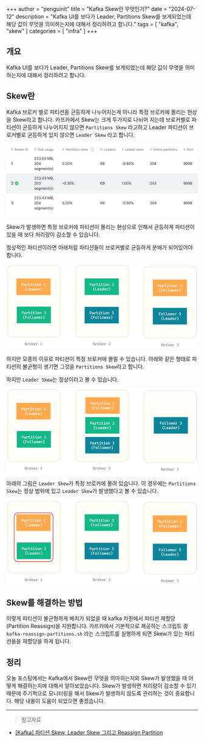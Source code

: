 +++
author = "penguinit"
title = "Kafka Skew란 무엇인가?"
date = "2024-07-12"
description = "Kafka UI를 보다가 Leader, Partitions Skew를 보게되었는데 해당 값이 무엇을 의미하는지에 대해서 정리하려고 합니다."
tags = [
"kafka", "skew"
]
categories = [
"infra"
]
+++

## 개요
Kafka UI를 보다가 Leader, Partitions Skew를 보게되었는데 해당 값이 무엇을 의미하는지에 대해서 정리하려고 합니다.

## Skew란

Kafka 브로커 별로 파티션을 균등하게 나누어지는게 아니라 특정 브로커에 몰리는 현상을 Skew라고 합니다. 카프카에서 Skew는 크게 두가지로 나뉘어 지는데 브로커별로 파티션이 균등하게 나누어지지 않으면 `Partitions Skew` 라고하고 Leader 파티션이 브로커별로 균등하게 있지 않으면 `Leader Skew` 라고 합니다.

![img.png](images/image1.png)

Skew가 발생하면 특정 브로커에 파티션이 몰리는 현상으로 인해서 균등하게 파티션이 있을 때 보다 처리량이 감소할 수 있습니다.

정상적인 파티션이라면 아래처럼 파티션들이 브로커별로 균등하게 분배가 되어있어야 합니다.

![img.png](images/image2.png)

하지만 모종의 이유로 파티션이 특정 브로커에 몰릴 수 있습니다. 아래와 같은 형태로 파티션의 불균형이 생기면 그것을 `Partitions Skew`라고 합니다. 

하지만 `Leader Skew`는 정상이라고 볼 수 있습니다.

![img.png](images/image3.png)

아래의 그림은 `Leader Skew`가 특정 브로커에 몰려 있습니다. 이 경우에는 `Partitions Skew`는 정상 범위에 있고 `Leader Skew`가 발생했다고 볼 수 있습니다.

![img.png](images/image4.png)

## Skew를 해결하는 방법
이렇게 파티션이 불균형하게 배치가 되었을 때 kafka 차원에서 파티션 재할당(Partition Reassign)을 지원합니다. 카프카에서 기본적으로 제공하는 스크립트 중 `kafka-reassign-partitions.sh` 라는 스크립트를 실행하게 되면 Skew가 있는 파티션들을 재할당을 하게 됩니다.

## 정리
오늘 포스팅에서는 Kafka에서 Skew란 무엇을 의마히는지와 Skew가 발생했을 때 어떻게 해결하는지에 대해서 알아보았습니다. Skew가 발생하면 처리량이 감소할 수 있기 때문에 주기적으로 모니터링을 해서 Skew가 발생하지 않도록 관리하는 것이 중요합니다. 해당 내용이 도움이 되었으면 좋겠습니다.

---
> 참고자료

- [[Kafka] 파티션 Skew, Leader Skew 그리고 Reassign Partition](https://louisdev.tistory.com/14)